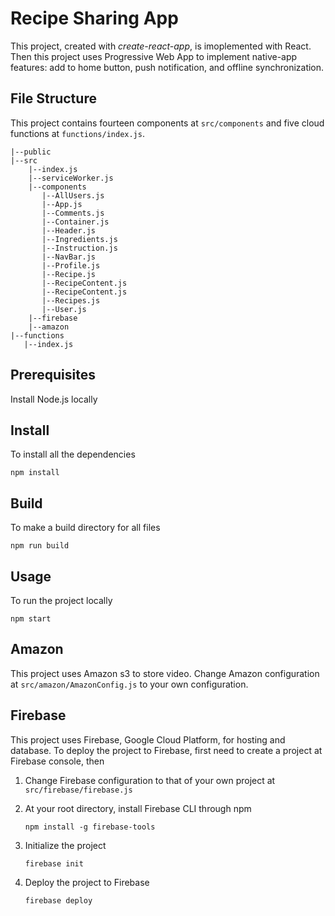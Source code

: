 # Recipe Sharing App
This project, created with *create-react-app*, is imoplemented with React. Then this project uses Progressive Web App to implement native-app features: add to home button, push notification, and offline synchronization. 

## File Structure
This project contains fourteen components at `src/components` and five cloud functions at `functions/index.js`. 

```
|--public
|--src
    |--index.js
    |--serviceWorker.js    
    |--components 
       |--AllUsers.js
       |--App.js
       |--Comments.js
       |--Container.js
       |--Header.js
       |--Ingredients.js
       |--Instruction.js
       |--NavBar.js
       |--Profile.js
       |--Recipe.js
       |--RecipeContent.js
       |--RecipeContent.js
       |--Recipes.js
       |--User.js
    |--firebase 
    |--amazon
|--functions
   |--index.js
```

## Prerequisites
Install Node.js locally

## Install
To install all the dependencies 
  ```
  npm install
  ```

## Build
To make a build directory for all files

  ```
  npm run build
  ```

## Usage
To run the project locally

  ```
  npm start
  ```
## Amazon 
This project uses Amazon s3 to store video. Change Amazon configuration at `src/amazon/AmazonConfig.js` to your own configuration. 

## Firebase

This project uses Firebase, Google Cloud Platform, for hosting and database. To deploy the project to Firebase, first need to create a project at Firebase console, then

1. Change Firebase configuration to that of your own project at `src/firebase/firebase.js`

2. At your root directory, install Firebase CLI through npm

    ```
    npm install -g firebase-tools    
    ```

3. Initialize the project 

    ```
    firebase init    
    ```

4. Deploy the project to Firebase 

    ```
    firebase deploy    
    ```
